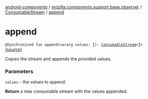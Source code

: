 [android-components](../../index.md) / [mozilla.components.support.base.observer](../index.md) / [ConsumableStream](index.md) / [append](./append.md)

# append

`@Synchronized fun append(vararg values: `[`T`](index.md#T)`): `[`ConsumableStream`](index.md)`<`[`T`](index.md#T)`>` [(source)](https://github.com/mozilla-mobile/android-components/blob/master/components/support/base/src/main/java/mozilla/components/support/base/observer/Consumable.kt#L165)

Copies the stream and appends the provided values.

### Parameters

`values` - the values to append.

**Return**
a new consumable stream with the values appended.

